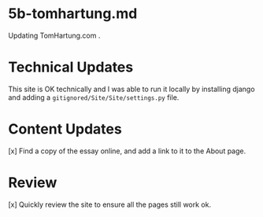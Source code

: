 
# 5b-tomhartung.md

Updating TomHartung.com .

# Technical Updates

This site is OK technically and I was able to run it locally by installing django and adding a `gitignored/Site/Site/settings.py` file.

# Content Updates

[x] Find a copy of the essay online, and add a link to it to the About page.

# Review

[x] Quickly review the site to ensure all the pages still work ok.

